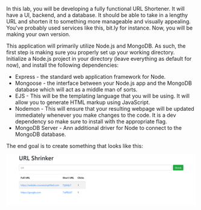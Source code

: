 <!--title={Getting Everything Set Up}-->

In this lab, you will be developing a fully functional URL Shortener. It will have a UI, backend, and a database. It should be able to take in a lengthy URL and shorten it to something more manageable and visually appealing. You've probably used services like this, bit.ly for instance. Now, you will be making your own version.

This application will primarily utilize Node.js and MongoDB. As such,  the first step is making sure you properly set up your working directory. Initialize a Node.js project in your directory (leave everything as default for now), and install the following dependencies:

- Express - the standard web application framework for Node.
- Mongoose - the interface between your Node.js app and the MongoDB database which will act as a middle man of sorts.
- EJS - This will be the templating language that you will be using. It will allow you to generate HTML markup using JavaScript.
- Nodemon - This will ensure that your resulting webpage will be updated immediately whenever you make changes to the code. It is a dev dependency so make sure to install with the appropriate flag.
- MongoDB Server - Ann additional driver for Node to connect to the MongoDB database.

The end goal is to create something that looks like this:

![](..\pic1.png)